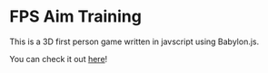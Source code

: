 # FPS Aim Training

This is a 3D first person game written in javscript using Babylon.js.

You can check it out [here](https://srimshady.itch.io/fps-aim-training)!

